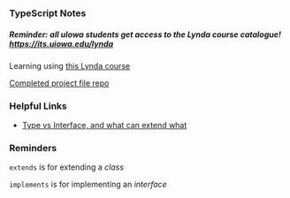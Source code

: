 ### TypeScript Notes
##### Reminder: all uIowa students get access to the Lynda course catalogue! https://its.uiowa.edu/lynda

Learning using [this Lynda course](https://www.lynda.com/Typescript-tutorials/TypeScript-Essential-Training/421807-2.html)

[Completed project file repo](https://github.com/jchadwick/EssentialTypeScript/tree/Courseware)

### Helpful Links
- [Type vs Interface, and what can extend what](https://medium.com/@martin_hotell/interface-vs-type-alias-in-typescript-2-7-2a8f1777af4c)

### Reminders
`extends` is for extending a *class*

`implements` is for implementing an *interface*

